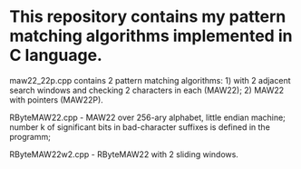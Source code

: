 # This repository contains my pattern matching algorithms implemented in C language.

maw22_22p.cpp contains 2 pattern matching algorithms: 1) with 2 adjacent search windows and checking 2 characters in each (MAW22); 2) MAW22 with pointers (MAW22P).

RByteMAW22.cpp - MAW22 over 256-ary alphabet, little endian machine; number k of significant bits in bad-character suffixes is defined in the programm;

RByteMAW22w2.cpp - RByteMAW22 with 2 sliding windows.
